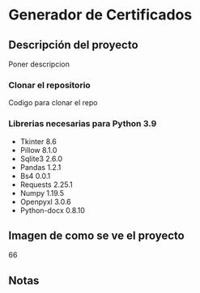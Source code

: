 # Generador de Certificados

## Descripción del proyecto
Poner descripcion

### Clonar el repositorio
Codigo para clonar el repo

### Librerias necesarias para Python 3.9

- Tkinter 8.6
- Pillow 8.1.0
- Sqlite3 2.6.0
- Pandas 1.2.1
- Bs4 0.0.1
- Requests 2.25.1
- Numpy 1.19.5
- Openpyxl 3.0.6
- Python-docx 0.8.10

## Imagen de como se ve el proyecto

66

## Notas
